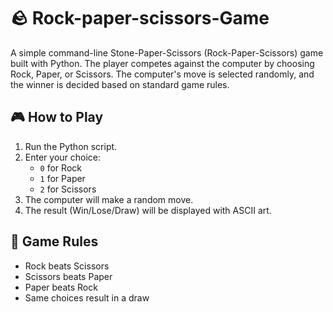 
# 🪨 Rock-paper-scissors-Game

A simple command-line Stone-Paper-Scissors (Rock-Paper-Scissors) game built with Python. The player competes against the computer by choosing Rock, Paper, or Scissors. The computer's move is selected randomly, and the winner is decided based on standard game rules.

## 🎮 How to Play

1. Run the Python script.
2. Enter your choice:
   - `0` for Rock
   - `1` for Paper
   - `2` for Scissors
3. The computer will make a random move.
4. The result (Win/Lose/Draw) will be displayed with ASCII art.

## 📌 Game Rules

- Rock beats Scissors  
- Scissors beats Paper  
- Paper beats Rock  
- Same choices result in a draw
